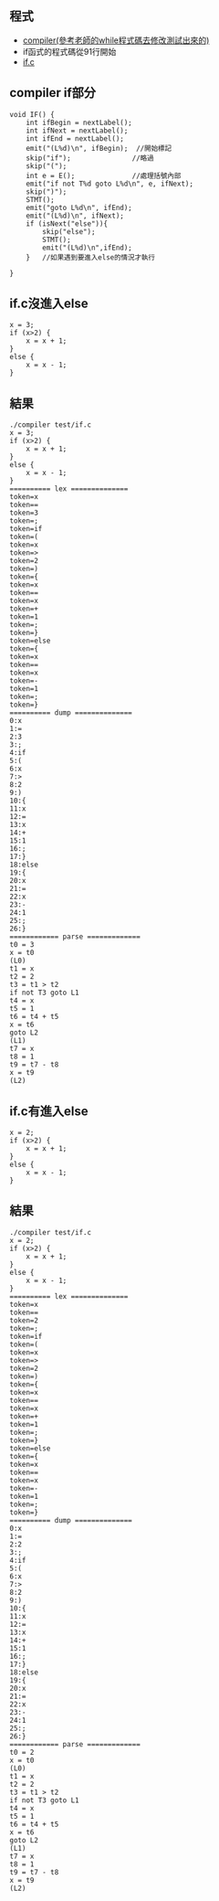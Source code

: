 ## 程式 ##
* [compiler(參考老師的while程式碼去修改測試出來的)](https://github.com/kalen2019/sp109b/blob/master/homework/hw1/03-compiler/compiler.c)
* if函式的程式碼從91行開始
* [if.c](https://github.com/kalen2019/sp109b/blob/master/homework/hw1/03-compiler/test/if.c)
## compiler if部分 ##
    void IF() {
        int ifBegin = nextLabel();
        int ifNext = nextLabel();
        int ifEnd = nextLabel();
        emit("(L%d)\n", ifBegin);  //開始標記
        skip("if");               //略過
        skip("(");
        int e = E();              //處理括號內部
        emit("if not T%d goto L%d\n", e, ifNext);
        skip(")");
        STMT();
        emit("goto L%d\n", ifEnd);
        emit("(L%d)\n", ifNext);
        if (isNext("else")){
            skip("else");
            STMT();
            emit("(L%d)\n",ifEnd);
        }   //如果遇到要進入else的情況才執行
    
    }
## if.c沒進入else ##
    x = 3;
    if (x>2) {
        x = x + 1;
    }
    else {
        x = x - 1;
    }
## 結果 ##
    ./compiler test/if.c
    x = 3;
    if (x>2) {
        x = x + 1;
    }
    else {
        x = x - 1;
    }
    ========== lex ==============
    token=x
    token==
    token=3
    token=;
    token=if
    token=(
    token=x
    token=>
    token=2
    token=)
    token={
    token=x
    token==
    token=x
    token=+
    token=1
    token=;
    token=}
    token=else
    token={
    token=x
    token==
    token=x
    token=-
    token=1
    token=;
    token=}
    ========== dump ==============
    0:x
    1:=
    2:3
    3:;
    4:if
    5:(
    6:x
    7:>
    8:2
    9:)
    10:{
    11:x
    12:=
    13:x
    14:+
    15:1
    16:;
    17:}
    18:else
    19:{
    20:x
    21:=
    22:x
    23:-
    24:1
    25:;
    26:}
    ============ parse =============
    t0 = 3
    x = t0
    (L0)
    t1 = x
    t2 = 2
    t3 = t1 > t2
    if not T3 goto L1
    t4 = x
    t5 = 1
    t6 = t4 + t5
    x = t6
    goto L2
    (L1)
    t7 = x
    t8 = 1
    t9 = t7 - t8
    x = t9
    (L2)
## if.c有進入else ##
    x = 2;
    if (x>2) {
        x = x + 1;
    }
    else {
        x = x - 1;
    }
## 結果 ##
    ./compiler test/if.c
    x = 2;
    if (x>2) {
        x = x + 1;
    }
    else {
        x = x - 1;
    }
    ========== lex ==============
    token=x
    token==
    token=2
    token=;
    token=if
    token=(
    token=x
    token=>
    token=2
    token=)
    token={
    token=x
    token==
    token=x
    token=+
    token=1
    token=;
    token=}
    token=else
    token={
    token=x
    token==
    token=x
    token=-
    token=1
    token=;
    token=}
    ========== dump ==============
    0:x
    1:=
    2:2
    3:;
    4:if
    5:(
    6:x
    7:>
    8:2
    9:)
    10:{
    11:x
    12:=
    13:x
    14:+
    15:1
    16:;
    17:}
    18:else
    19:{
    20:x
    21:=
    22:x
    23:-
    24:1
    25:;
    26:}
    ============ parse =============
    t0 = 2
    x = t0
    (L0)
    t1 = x
    t2 = 2
    t3 = t1 > t2
    if not T3 goto L1
    t4 = x
    t5 = 1
    t6 = t4 + t5
    x = t6
    goto L2
    (L1)
    t7 = x
    t8 = 1
    t9 = t7 - t8
    x = t9
    (L2)